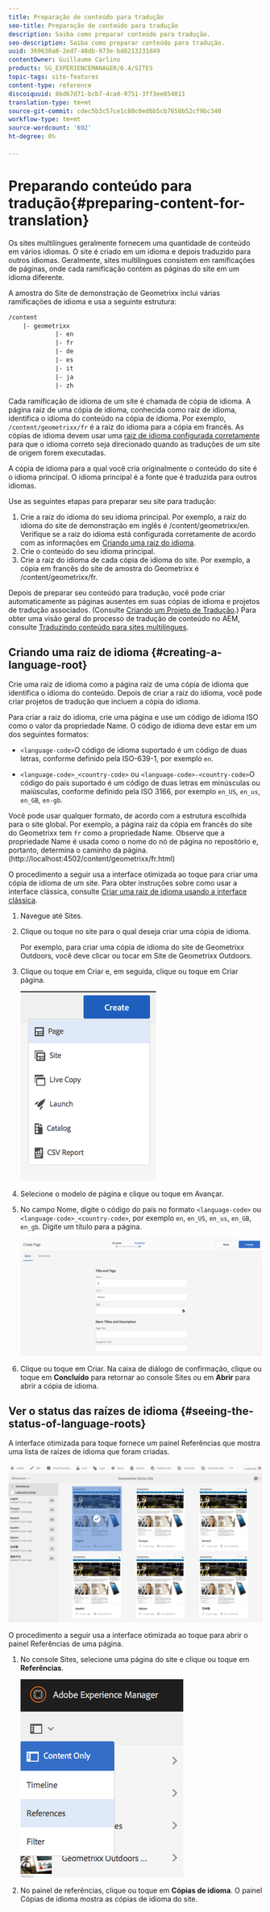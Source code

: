 ```yaml
---
title: Preparação de conteúdo para tradução
seo-title: Preparação de conteúdo para tradução
description: Saiba como preparar conteúdo para tradução.
seo-description: Saiba como preparar conteúdo para tradução.
uuid: 369630a8-2ed7-48db-973e-bd8213231d49
contentOwner: Guillaume Carlino
products: SG_EXPERIENCEMANAGER/6.4/SITES
topic-tags: site-features
content-type: reference
discoiquuid: 8bd67d71-bcb7-4ca0-9751-3ff3ee054011
translation-type: tm+mt
source-git-commit: cdec5b3c57ce1c80c0ed6b5cb7650b52cf9bc340
workflow-type: tm+mt
source-wordcount: '692'
ht-degree: 0%

---
```



# Preparando conteúdo para tradução{#preparing-content-for-translation}

Os sites multilíngues geralmente fornecem uma quantidade de conteúdo em vários idiomas. O site é criado em um idioma e depois traduzido para outros idiomas. Geralmente, sites multilíngues consistem em ramificações de páginas, onde cada ramificação contém as páginas do site em um idioma diferente.

A amostra do Site de demonstração de Geometrixx inclui várias ramificações de idioma e usa a seguinte estrutura:

```xml
/content
    |- geometrixx
             |- en
             |- fr
             |- de
             |- es
             |- it
             |- ja
             |- zh
```

Cada ramificação de idioma de um site é chamada de cópia de idioma. A página raiz de uma cópia de idioma, conhecida como raiz de idioma, identifica o idioma do conteúdo na cópia de idioma. Por exemplo, `/content/geometrixx/fr` é a raiz do idioma para a cópia em francês. As cópias de idioma devem usar uma [raiz de idioma configurada corretamente](/help/sites-administering/tc-prep.md#creating-a-language-root) para que o idioma correto seja direcionado quando as traduções de um site de origem forem executadas.

A cópia de idioma para a qual você cria originalmente o conteúdo do site é o idioma principal. O idioma principal é a fonte que é traduzida para outros idiomas.

Use as seguintes etapas para preparar seu site para tradução:

1. Crie a raiz do idioma do seu idioma principal. Por exemplo, a raiz do idioma do site de demonstração em inglês é /content/geometrixx/en. Verifique se a raiz do idioma está configurada corretamente de acordo com as informações em [Criando uma raiz do idioma](/help/sites-administering/tc-prep.md#creating-a-language-root).
1. Crie o conteúdo do seu idioma principal.
1. Crie a raiz do idioma de cada cópia de idioma do site. Por exemplo, a cópia em francês do site de amostra do Geometrixx é /content/geometrixx/fr.

Depois de preparar seu conteúdo para tradução, você pode criar automaticamente as páginas ausentes em suas cópias de idioma e projetos de tradução associados. (Consulte [Criando um Projeto de Tradução](/help/sites-administering/tc-manage.md).) Para obter uma visão geral do processo de tradução de conteúdo no AEM, consulte [Traduzindo conteúdo para sites multilíngues](/help/sites-administering/translation.md).

## Criando uma raiz de idioma {#creating-a-language-root}

Crie uma raiz de idioma como a página raiz de uma cópia de idioma que identifica o idioma do conteúdo. Depois de criar a raiz do idioma, você pode criar projetos de tradução que incluem a cópia do idioma.

Para criar a raiz do idioma, crie uma página e use um código de idioma ISO como o valor da propriedade Name. O código de idioma deve estar em um dos seguintes formatos:

* `<language-code>`O código de idioma suportado é um código de duas letras, conforme definido pela ISO-639-1, por exemplo  `en`.

* `<language-code>_<country-code>` ou  `<language-code>-<country-code>`O código do país suportado é um código de duas letras em minúsculas ou maiúsculas, conforme definido pela ISO 3166, por exemplo  `en_US`,  `en_us`,  `en_GB`,  `en-gb`.

Você pode usar qualquer formato, de acordo com a estrutura escolhida para o site global.  Por exemplo, a página raiz da cópia em francês do site do Geometrixx tem `fr` como a propriedade Name. Observe que a propriedade Name é usada como o nome do nó de página no repositório e, portanto, determina o caminho da página. (http://localhost:4502/content/geometrixx/fr.html)

O procedimento a seguir usa a interface otimizada ao toque para criar uma cópia de idioma de um site. Para obter instruções sobre como usar a interface clássica, consulte [Criar uma raiz de idioma usando a interface clássica](/help/sites-administering/tc-lroot-classic.md).

1. Navegue até Sites.
1. Clique ou toque no site para o qual deseja criar uma cópia de idioma.

   Por exemplo, para criar uma cópia de idioma do site de Geometrixx Outdoors, você deve clicar ou tocar em Site de Geometrixx Outdoors.

1. Clique ou toque em Criar e, em seguida, clique ou toque em Criar página.

   ![chlimage_1-21](assets/chlimage_1-21.png)

1. Selecione o modelo de página e clique ou toque em Avançar.
1. No campo Nome, digite o código do país no formato `<language-code>` ou `<language-code>_<country-code>`, por exemplo `en`, `en_US`, `en_us`, `en_GB`, `en_gb`. Digite um título para a página.

   ![chlimage_1-22](assets/chlimage_1-22.png)

1. Clique ou toque em Criar. Na caixa de diálogo de confirmação, clique ou toque em **Concluído** para retornar ao console Sites ou em **Abrir** para abrir a cópia de idioma.

## Ver o status das raízes de idioma {#seeing-the-status-of-language-roots}

A interface otimizada para toque fornece um painel Referências que mostra uma lista de raízes de idioma que foram criadas.

![chlimage_1-23](assets/chlimage_1-23.png)

O procedimento a seguir usa a interface otimizada ao toque para abrir o painel Referências de uma página.

1. No console Sites, selecione uma página do site e clique ou toque em **Referências**.

   ![chlimage_1-24](assets/chlimage_1-24.png)

1. No painel de referências, clique ou toque em **Cópias de idioma**. O painel Cópias de idioma mostra as cópias de idioma do site.

